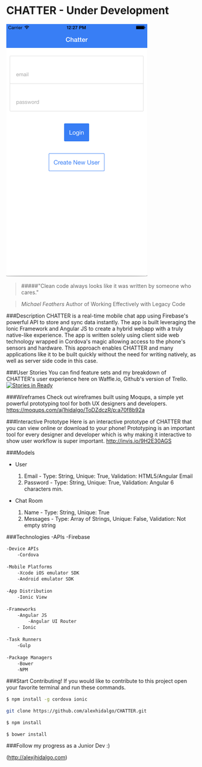 # CHATTER - Under Development

![Alt text](assets/images/chatter-login.png "Optional title")

> #####"Clean code always looks like it was written by someone who cares."

> *Michael Feathers* Author of Working Effectively with Legacy Code

###Description
CHATTER is a real-time mobile chat app using Firebase's powerful API to store and sync data instantly. The app is built leveraging the Ionic Framework and Angular JS to create a hybrid webapp with a truly native-like experience. The app is written solely using client side web technology wrapped in Cordova's magic allowing access to the phone's sensors and hardware. This approach enables CHATTER and many applications like it to be built quickly without the need for writing natively, as well as server side code in this case.

###User Stories
You can find feature sets and my breakdown of CHATTER's user experience here on Waffle.io, Github's version of Trello. [![Stories in Ready](https://badge.waffle.io/alexhidalgo/PropChat.png?label=ready&title=Ready)](https://waffle.io/alexhidalgo/PropChat)

###Wireframes
Check out wireframes built using Moqups, a simple yet powerful prototyping tool for both UX designers and developers. https://moqups.com/aj1hidalgo/ToDZdczR/p:a70f8b92a

###Interactive Prototype
Here is an interactive prototype of CHATTER that you can view online or download to your phone! Prototyping is an important tool for every designer and developer which is why making it interactive to show user workflow is super important. http://invis.io/9H2E30AGS

###Models
- User
	1. Email - Type: String, Unique: True, Validation: HTML5/Angular Email
	2. Password - Type: String, Unique: True, Validation: Angular 6 characters min.

- Chat Room
	1. Name - Type: String, Unique: True
	2. Messages - Type: Array of Strings, Unique: False, Validation: Not empty string

###Technologies
	-APIs
		-Firebase

	-Device APIs
		-Cordova

	-Mobile Platforms
		-Xcode iOS emulator SDK
		-Android emulator SDK

	-App Distribution
		-Ionic View

	-Frameworks
		-Angular JS
			-Angular UI Router
		- Ionic

	-Task Runners
		-Gulp

	-Package Managers
		-Bower
		-NPM

###Start Contributing!
If you would like to contribute to this project open your favorite terminal and run these commands.


```zsh
$ npm install -g cordova ionic
```

```sh
git clone https://github.com/alexhidalgo/CHATTER.git
```

```sh
$ npm install
```

```sh
$ bower install
```

###Follow my progress as a Junior Dev :)

(http://alexjhidalgo.com)






[1]: http://www.twitter.com/dallashidalgo
[2]: http://www.facebook.com/alexhidalgo

